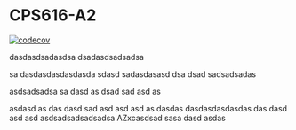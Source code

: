 # CPS616-A2

[![codecov](https://codecov.io/gh/silverlobster/CPS616-A2/branch/main/graph/badge.svg?token=Z0D7BP6XI3)](https://codecov.io/gh/silverlobster/CPS616-A2)

dasdasdsadasdsa
 dsadasdsadsadsa
 
 
 sa
 dasdasdasdasdasda sdasd sadasdasasd
dsa dsad sadsadsadas

asdsadsadsa sa dasd as dsad sad asd as

asdasd as das dasd sad asd asd asd as dasdas
dasdasdasdasdas das dasd asd asd asdsadsadsadsadsa
AZxcasdsad sasa dasd asdas